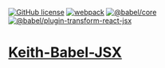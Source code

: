 
[![GitHub license](https://img.shields.io/badge/license-MIT-blue.svg)](https://github.com/KeithWang2019/Keith-Babel-JSX/blob/master/LICENSE)
[![webpack](https://img.shields.io/badge/webpack-%5E5.74.0-green)](#)
[![@babel/core](https://img.shields.io/badge/%40babel%2Fcore-%5E7.19.3-green)](#)
[![@babel/plugin-transform-react-jsx](https://img.shields.io/badge/%40babel%2Fplugin--transform--react--jsx-%5E7.19.0-green)](#)
# [Keith-Babel-JSX](https://github.com/KeithWang2019/Keith-Babel-JSX)


